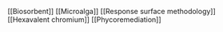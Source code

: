 [[Biosorbent]]
[[Microalga]]
[[Response surface methodology]]
[[Hexavalent chromium]]
[[Phycoremediation]]
